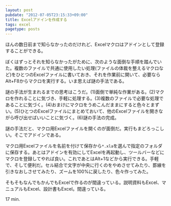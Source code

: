```yaml
---
layout: post
pubdate: "2012-07-05T23:15:33+09:00"
title: Excelアドインを作成する
tags: excel
pagetype: posts
---
```

ほんの数日前まで知らなかったのだけれど、Excelマクロはアドインとして登録することができる。

ぼくはずっとそれを知らなかったがために、次のような面倒な手順を踏んでいた。複数のファイルで共通に使用したい処理(ファイルの体裁を整えるマクロなど)をひとつのExcelファイルに書いておき、それを作業前に開いて、必要ならAlt+F8からマクロを実行する。いま思えば謎の手法である。

謎の手法が生まれるまでの思考はこうだ。(1)面倒で単純な作業がある。(2)マクロを作れることに気づき、手軽に処理する。(3)複数のファイルで必要な処理であることに気づく。(4)おまけにマクロをうめこんだままにすると色々とまずい。(5)ひとつのExcelファイルにまとめておいて、他のExcelファイルを開きながら呼び出せばいいことに気づく。(6)謎の手法の完成。

謎の手法だと、マクロ用Excelファイルを開くのが面倒だ。実行もまどろっこしい。そこでアドインである。

マクロ用Excelファイルを名前を付けて保存から`*.xla`を選んで指定のフォルダに保存する。あとはアドインを有効にしてExcelを再起動し、ツールバーなどにマクロを登録してやれば良い。これであとはAlt+1などから実行できる。手軽で、そして便利だ。セル結合で文字が中央に行くのをやめさせてみたり、罫線を引きなおしさせてみたり、ズームを100%に戻したり、色々作ってみた。

そもそもなんでもかんでもExcelで作るのが間違っている。説明資料もExcel、マニュアルもExcel、設計書もExcel。間違っている。

17 min.
